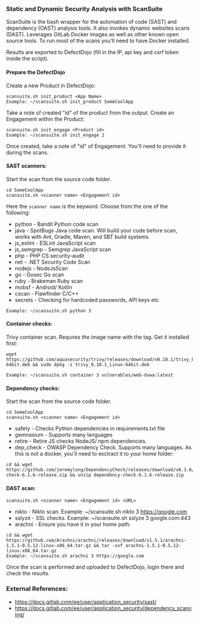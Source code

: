 
### Static and Dynamic Security Analysis with ScanSuite 

ScanSuite is the bash wrapper for the automation of code (SAST) and dependency (OAST) analysis tools. It also invokes dynamic websites scans (DAST).
Leverages GitLab Docker images as well as other known open source tools. To run most of the scans you'll need to have Docker installed.

Results are exported to DefectDojo (fill in the IP, api key and csrf token inside the script).

#### Prepare the DefectDojo

Create a new Product in DefectDojo:

```
scansuite.sh init_product <App Name>
Example: ~/scansuite.sh init_product SomeCoolApp
```

Take a note of created "id" of the product from the output. Create an Engagement within the Product:

```
scansuite.sh init_engage <Product id>        
Example: ~/scansuite.sh init_engage 2
```

Once created, take a note of "id" of Engagement. You'll need to provide it during the scans.

#### SAST scanners:

Start the scan from the source code folder.

```
cd SomeCoolApp
scansuite.sh <scanner name> <Engagement id> 
```
Here the `scanner name` is the keyword. Choose from the one of the following:

* python      - Bandit Python code scan
* java        - SpotBugs Java code scan. Will build your code before scan, works with Ant, Gradle, Maven, and SBT build systems.
* js_eslint   - ESLint JavaScript scan
* js_semgrep  - Semgrep JavaScript scan
* php         - PHP CS security-audit
* net         - .NET Security Code Scan
* nodejs      - NodeJsScan
* go          - Gosec Go scan
* ruby        - Brakeman Ruby scan
* mobsf       - Android/ Kotlin
* cscan       - Flawfinder C/C++
* secrets     - Checking for hardcoded passwords, API keys etc

```
Example: ~/scansuite.sh python 3
```

#### Container checks:

Trivy container scan. Requires the image name with the tag. Get it installed first:

```
wget https://github.com/aquasecurity/trivy/releases/download/v0.18.1/trivy_0.18.1_Linux-64bit.deb && sudo dpkg -i trivy_0.18.1_Linux-64bit.deb

Example: ~/scansuite.sh container 3 vulnerables/web-dvwa:latest                  
```

#### Dependency checks:

Start the scan from the source code folder.

```
cd SomeCoolApp
scansuite.sh <scanner name> <Engagement id> 
```

* safety      - Checks Python dependencies in requirements.txt file
* gemnasium   - Supports many languages
* retire      - Retire JS checks NodeJS/ npm dependencies.
* dep_check   - OWASP Dependency Check. Supports many languages. As this is not a docker, you'll need to exctract it to your home folder:

```
cd && wget https://github.com/jeremylong/DependencyCheck/releases/download/v6.1.6/dependency-check-6.1.6-release.zip && unzip dependency-check-6.1.6-release.zip
```

#### DAST scan:

```
scansuite.sh <scanner name> <Engagement id> <URL>
```

* nikto       - Nikto scan. Example: ~/scansuite.sh nikto 3 https://google.com
* sslyze      - SSL checks. Example: ~/scansuite.sh sslyze 3 google.com:443
* arachni     - Ensure you have it in your home path:

```
cd && wget https://github.com/Arachni/arachni/releases/download/v1.5.1/arachni-1.5.1-0.5.12-linux-x86_64.tar.gz && tar -xvf arachni-1.5.1-0.5.12-linux-x86_64.tar.gz
Example: ~/scansuite.sh arachni 3 https://google.com
```

Once the scan is performed and uploaded to DefectDojo, login there and check the results.

### External References:

* https://docs.gitlab.com/ee/user/application_security/sast/
* https://docs.gitlab.com/ee/user/application_security/dependency_scanning/
